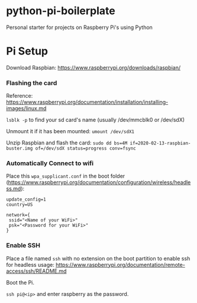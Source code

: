 # python-pi-boilerplate
Personal starter for projects on Raspberry Pi's using Python

# Pi Setup
Download Raspbian: https://www.raspberrypi.org/downloads/raspbian/

### Flashing the card
Reference: https://www.raspberrypi.org/documentation/installation/installing-images/linux.md

`lsblk -p` to find your sd card's name (usually /dev/mmcblk0 or /dev/sdX)

Unmount it if it has been mounted: `umount /dev/sdX1` 

Unzip Raspbian and flash the card: `sudo dd bs=4M if=2020-02-13-raspbian-buster.img of=/dev/sdX status=progress conv=fsync`

### Automatically Connect to wifi
Place this `wpa_supplicant.conf` in the boot folder (https://www.raspberrypi.org/documentation/configuration/wireless/headless.md): 
```ctrl_interface=DIR=/var/run/wpa_supplicant GROUP=netdev
update_config=1
country=US

network={
 ssid="<Name of your WiFi>"
 psk="<Password for your WiFi>"
}
```

### Enable SSH
Place a file named `ssh` with no extension on the boot partition to enable ssh for headless usage: https://www.raspberrypi.org/documentation/remote-access/ssh/README.md

Boot the Pi.

`ssh pi@<ip>` and enter raspberry as the password.
